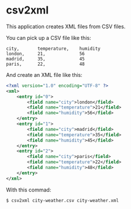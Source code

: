 # csv2xml

This application creates XML files from CSV files.

You can pick up a CSV file like this:

```
city,       temperature,    humidity
london,     21,             56
madrid,     35,             45
paris,      22,             48
```

And create an XML file like this:

```XML
<?xml version="1.0" encoding="UTF-8" ?>
<xml>
	<entry id="0">
		<field name="city">london</field>
		<field name="temperature">21</field>
		<field name="humidity">56</field>
	</entry>
	<entry id="1">
		<field name="city">madrid</field>
		<field name="temperature">35</field>
		<field name="humidity">45</field>
	</entry>
	<entry id="2">
		<field name="city">paris</field>
		<field name="temperature">22</field>
		<field name="humidity">48</field>
	</entry>
</xml>
```

With this commad:

```
$ csv2xml city-weather.csv city-weather.xml
```
